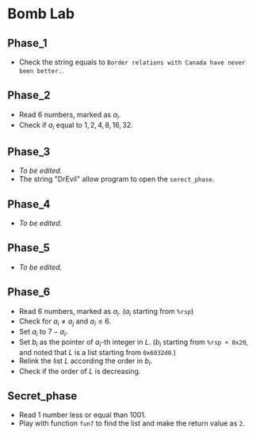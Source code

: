 # Bomb Lab

## Phase_1

* Check the string equals to `Border relations with Canada have never been better.`.

## Phase_2

- Read $6$ numbers, marked as $a_i$.
- Check if $a_i$ equal to $1,2,4,8,16,32$.

## Phase_3

* *To be edited.*
* The string "DrEvil" allow program to open the `serect_phase`.

## Phase_4

* *To be edited.*

## Phase_5

* *To be edited.*

## Phase_6

* Read $6$ numbers, marked as $a_i$. ($a_i$ starting from `%rsp`)
* Check for $a_i\neq a_j$ and $a_i\leq 6$.
* Set $a_i$ to $7-a_i$.
* Set $b_i$ as the pointer of $a_i$-th integer in $L$. ($b_i$ starting from `%rsp + 0x20`, and noted that $L$ is a list starting from `0x6032d0`.)
* Relink the list $L$ according the order in $b_i$.
* Check if the order of $L$ is decreasing.

## Secret_phase

* Read $1$ number less or equal than $1001$.
* Play with function `fun7` to find the list and make the return value as `2`.

